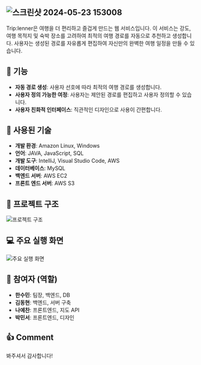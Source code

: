 ![스크린샷 2024-05-23 153008](https://github.com/suminH-Git/Trip-le-A/assets/149754945/b7063f61-ea3d-48fa-911f-aee69f15f22c)
--------

Trip:lenner은 여행을 더 편리하고 즐겁게 만드는 웹 서비스입니다. 이 서비스는 강도, 여행 목적지 및 숙박 장소를 고려하여 최적의 여행 경로를 자동으로 추천하고 생성합니다. 사용자는 생성된 경로를 자유롭게 편집하여 자신만의 완벽한 여행 일정을 만들 수 있습니다.

## :memo: 기능

- **자동 경로 생성**: 사용자 선호에 따라 최적의 여행 경로를 생성합니다.
- **사용자 정의 가능한 여정**: 사용자는 제안된 경로를 편집하고 사용자 정의할 수 있습니다.
- **사용자 친화적 인터페이스**: 직관적인 디자인으로 사용이 간편합니다.

## :wrench: 사용된 기술

- **개발 환경**: Amazon Linux, Windows
- **언어**: JAVA, JavaScript, SQL
- **개발 도구**: IntelliJ, Visual Studio Code, AWS
- **데이터베이스**: MySQL
- **백엔드 서버**: AWS EC2
- **프론트 엔드 서버**: AWS S3

## :mag_right: 프로젝트 구조

![프로젝트 구조](https://github.com/suminH-Git/Trip-le-A/assets/149754945/4d86f5b2-d469-42c2-95bb-a8d6fc885c7d)

## :computer: 주요 실행 화면

![주요 실행 화면](https://github.com/suminH-Git/Trip-le-A/assets/149754945/c93b8634-f232-43f7-9f18-6ad7302d973b)

## :busts_in_silhouette: 참여자 (역할)

- **한수민**: 팀장, 백엔드, DB
- **김동현**: 백엔드, 서버 구축
- **나예찬**: 프론트엔드, 지도 API
- **박민서**: 프론트엔드, 디자인

## :+1: Comment
봐주셔서 감사합니다!
